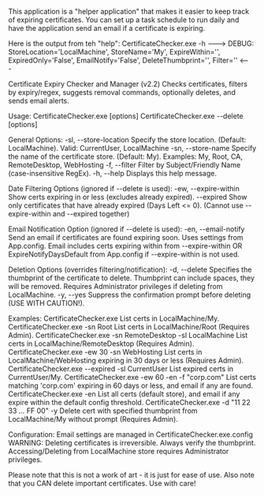 This application is a "helper application" that makes it easier to keep track of expiring certificates.
You can set up a task schedule to run daily and have the application send an email if a certificate is expiring.

Here is the output from teh "help":
CertificateChecker.exe -h
---> DEBUG: StoreLocation='LocalMachine', StoreName='My', ExpireWithin='', ExpiredOnly='False', EmailNotify='False', DeleteThumbprint='', Filter='' <---

Certificate Expiry Checker and Manager (v2.2)
Checks certificates, filters by expiry/regex, suggests removal commands, optionally deletes, and sends email alerts.

Usage: CertificateChecker.exe [options]
       CertificateChecker.exe --delete <Thumbprint> [options]

General Options:
  -sl, --store-location <Location>   Specify the store location.
                                     (Default: LocalMachine). Valid: CurrentUser, LocalMachine
  -sn, --store-name <Name>           Specify the name of the certificate store.
                                     (Default: My). Examples: My, Root, CA, RemoteDesktop, WebHosting
  -f,  --filter <RegexPattern>       Filter by Subject/Friendly Name (case-insensitive RegEx).
  -h,  --help                        Displays this help message.

Date Filtering Options (ignored if --delete is used):
  -ew, --expire-within <Days>        Show certs expiring in <Days> or less (excludes already expired).
       --expired                     Show only certificates that have already expired (Days Left <= 0).
       (Cannot use --expire-within and --expired together)

Email Notification Option (ignored if --delete is used):
  -en, --email-notify               Send an email if certificates are found expiring soon.
                                     Uses settings from App.config. Email includes certs expiring
                                     within <Days> from --expire-within OR ExpireNotifyDaysDefault
                                     from App.config if --expire-within is not used.

Deletion Options (overrides filtering/notification):
  -d,  --delete <Thumbprint>         Specifies the thumbprint of the certificate to delete.
                                     Thumbprint can include spaces, they will be removed.
                                     Requires Administrator privileges if deleting from LocalMachine.
  -y,  --yes                         Suppress the confirmation prompt before deleting (USE WITH CAUTION!).

Examples:
  CertificateChecker.exe
      List certs in LocalMachine/My.
  CertificateChecker.exe -sn Root
      List certs in LocalMachine/Root (Requires Admin).
  CertificateChecker.exe -sn RemoteDesktop -sl LocalMachine
      List certs in LocalMachine/RemoteDesktop (Requires Admin).
  CertificateChecker.exe -ew 30 -sn WebHosting
      List certs in LocalMachine/WebHosting expiring in 30 days or less (Requires Admin).
  CertificateChecker.exe --expired -sl CurrentUser
      List expired certs in CurrentUser/My.
  CertificateChecker.exe -ew 60 -en -f "corp.com"
      List certs matching 'corp.com' expiring in 60 days or less, and email if any are found.
  CertificateChecker.exe -en
      List all certs (default store), and email if any expire within the default config threshold.
  CertificateChecker.exe -d "11 22 33 ... FF 00" -y
      Delete cert with specified thumbprint from LocalMachine/My without prompt (Requires Admin).

Configuration: Email settings are managed in CertificateChecker.exe.config
WARNING: Deleting certificates is irreversible. Always verify the thumbprint.
         Accessing/Deleting from LocalMachine store requires Administrator privileges.

Please note that this is not a work of art - it is just for ease of use.
Also note that you CAN delete important certificates. Use with care!
